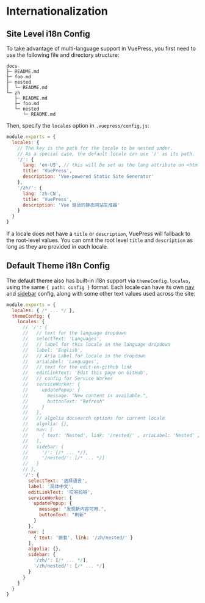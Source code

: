 # Internationalization

## Site Level i18n Config

To take advantage of multi-language support in VuePress, you first need to use the following file and directory structure:

```
docs
├─ README.md
├─ foo.md
├─ nested
│  └─ README.md
└─ zh
   ├─ README.md
   ├─ foo.md
   └─ nested
      └─ README.md
```

Then, specify the `locales` option in `.vuepress/config.js`:

``` js
module.exports = {
  locales: {
    // The key is the path for the locale to be nested under.
    // As a special case, the default locale can use '/' as its path.
    '/': {
      lang: 'en-US', // this will be set as the lang attribute on <html>
      title: 'VuePress',
      description: 'Vue-powered Static Site Generator'
    },
    '/zh/': {
      lang: 'zh-CN',
      title: 'VuePress',
      description: 'Vue 驱动的静态网站生成器'
    }
  }
}
```

If a locale does not have a `title` or `description`, VuePress will fallback to the root-level values. You can omit the root level `title` and `description` as long as they are provided in each locale.

## Default Theme i18n Config

The default theme also has built-in i18n support via `themeConfig.locales`, using the same `{ path: config }` format. Each locale can have its own [nav](../theme/default-theme-config.md#navbar-links) and [sidebar](../theme/default-theme-config.md#sidebar) config, along with some other text values used across the site:

``` js
module.exports = {
  locales: { /* ... */ },
  themeConfig: {
    locales: {
      // '/': {
      //   // text for the language dropdown
      //   selectText: 'Languages',
      //   // label for this locale in the language dropdown
      //   label: 'English',
      //   // Aria Label for locale in the dropdown
      //   ariaLabel: 'Languages',
      //   // text for the edit-on-github link
      //   editLinkText: 'Edit this page on GitHub',
      //   // config for Service Worker
      //   serviceWorker: {
      //     updatePopup: {
      //       message: "New content is available.",
      //       buttonText: "Refresh"
      //     }
      //   },
      //   // algolia docsearch options for current locale
      //   algolia: {},
      //   nav: [
      //     { text: 'Nested', link: '/nested/' , ariaLabel: 'Nested' }
      //   ],
      //   sidebar: {
      //     '/': [/* ... */],
      //     '/nested/': [/* ... */]
      //   }
      // },
      '/': {
        selectText: '选择语言',
        label: '简体中文',
        editLinkText: '哎呀妈呀',
        serviceWorker: {
          updatePopup: {
            message: "发现新内容可用.",
            buttonText: "刷新"
          }
        },
        nav: [
          { text: '嵌套', link: '/zh/nested/' }
        ],
        algolia: {},
        sidebar: {
          '/zh/': [/* ... */],
          '/zh/nested/': [/* ... */]
        }
      }
    }
  }
}
```
